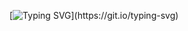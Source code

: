 [![Typing SVG](https://readme-typing-svg.demolab.com/?lines=Welcome+to+my+liar.;)](https://git.io/typing-svg)
